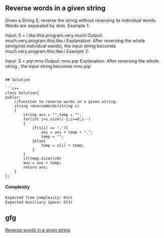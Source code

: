 ## Reverse words in a given string
Given a String S, reverse the string without reversing its individual words. Words are separated by dots.
Example 1:

Input:
S = i.like.this.program.very.much
Output: much.very.program.this.like.i
Explanation: After reversing the whole
string(not individual words), the input
string becomes
much.very.program.this.like.i
Example 2:

Input:
S = pqr.mno
Output: mno.pqr
Explanation: After reversing the whole
string , the input string becomes
mno.pqr

```

## Solution 

```c++
class Solution{
public:
    //Function to reverse words in a given string.
    string reverseWords(string s) 
    { 
        string ans = "",temp = "";
        for(int i=s.size()-1;i>=0;i--)
        {
            if(s[i] == '.'){
                ans = ans + temp + ".";
                temp = "";
            }else{
                temp = s[i] + temp;
            }
        }
        if(temp.size()>0)
        ans = ans + temp;
        return ans;
    } 
};

```
#### Complexity
```bash
Expected Time Complexity: O(n)
Expected Auxiliary Space: O(1)


```
## gfg
[Reverse words in a given string](https://practice.geeksforgeeks.org/problems/reverse-words-in-a-given-string5459/1?page=1&category[]=Strings&sortBy=submissions)
